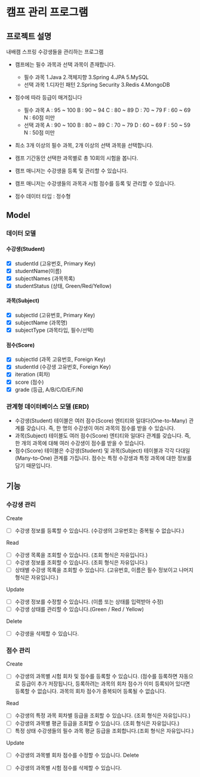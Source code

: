#  캠프 관리 프로그램

## 프로젝트 설명
내배캠 스프링 수강생들을 관리하는 프로그램

- 캠프에는 필수 과목과 선택 과목이 존재합니다.
    - 필수 과목
      1.Java 2.객체지향 3.Spring 4.JPA 5.MySQL
    - 선택 과목
      1.디자인 패턴 2.Spring Security 3.Redis 4.MongoDB

- 점수에 따라 등급이 매겨집니다
    - 필수 과목
      A : 95 ~ 100
      B : 90 ~ 94
      C : 80 ~ 89
      D : 70 ~ 79
      F : 60 ~ 69
      N : 60점 미만
    - 선택 과목
      A : 90 ~ 100
      B : 80 ~ 89
      C : 70 ~ 79
      D : 60 ~ 69
      F : 50 ~ 59
      N : 50점 미만

- 최소 3개 이상의 필수 과목, 2개 이상의 선택 과목을 선택합니다.
- 캠프 기간동안 선택한 과목별로 총 10회의 시험을 봅니다.
- 캠프 매니저는 수강생을 등록 및 관리할 수 있습니다.
- 캠프 매니저는 수강생들의 과목과 시험 점수를 등록 및 관리할 수 있습니다.
- 점수 데이터 타입 : 정수형


## Model

### 데이터 모델

#### 수강생(Student)
- [x] studentId (고유번호, Primary Key)
- [x] studentName(이름)
- [x] subjectNames (과목목록)
- [x] studentStatus (상태,  Green/Red/Yellow)  
  
#### 과목(Subject)
- [x] subjectId (고유번호, Primary Key)
- [x] subjectName (과목명)
- [x] subjectType (과목타입, 필수/선택)
 
#### 점수(Score)
- [x] subjectId (과목 고유번호, Foreign Key)
- [x] studentId (수강생 고유번호, Foreign Key)
- [x] iteration (회차)
- [x] score (점수)
- [x] grade (등급, A/B/C/D/E/F/N)

### 관계형 데이터베이스 모델 (ERD)
- 수강생(Student) 테이블은 여러 점수(Score) 엔티티와 일대다(One-to-Many) 관계를 갖습니다. 즉, 한 명의 수강생이 여러 과목의 점수를 받을 수 있습니다.
- 과목(Subject) 테이블도 여러 점수(Score) 엔티티와 일대다 관계를 갖습니다. 즉, 한 개의 과목에 대해 여러 수강생이 점수를 받을 수 있습니다.
- 점수(Score) 테이블은 수강생(Student) 및 과목(Subject) 테이블과 각각 다대일(Many-to-One) 관계를 가집니다. 점수는 특정 수강생과 특정 과목에 대한 정보를 담기 때문입니다.

## 기능

### 수강생 관리
Create
- [ ] 수강생 정보를 등록할 수 있습니다. (수강생의 고유번호는 중복될 수 없습니다.)

Read
- [ ] 수강생 목록을 조회할 수 있습니다. (조회 형식은 자유입니다.)
- [ ] 수강생 정보를 조회할 수 있습니다. (조회 형식은 자유입니다.)
- [ ] 상태별 수강생 목록을 조회할 수 있습니다. (고유번호, 이름은 필수 정보이고 나머지 형식은 자유입니다.)

Update
- [ ] 수강생 정보를 수정할 수 있습니다. (이름 또는 상태를 입력받아 수정)
- [ ] 수강생 상태를 관리할 수 있습니다.(Green / Red / Yellow)

Delete
- [ ] 수강생을 삭제할 수 있습니다.


### 점수 관리
Create
- [ ] 수강생의 과목별 시험 회차 및 점수를 등록할 수 있습니다. (점수를 등록하면 자동으로 등급이 추가 저장됩니다, 등록하려는 과목의 회차 점수가 이미 등록되어 있다면 등록할 수 없습니다. 과목의 회차 점수가 중복되어 등록될 수 없습니다.

Read
- [ ] 수강생의 특정 과목 회차별 등급을 조회할 수 있습니다. (조회 형식은 자유입니다.)
- [ ] 수강생의 과목별 평균 등급을 조회할 수 있습니다.  (조회 형식은 자유입니다.)
- [ ] 특정 상태 수강생들의 필수 과목 평균 등급을 조회합니다.(조회 형식은 자유입니다.)

Update
- [ ] 수강생의 과목별 회차 점수를 수정할 수 있습니다.
  Delete
- [ ] 수강생의 과목별 시험 점수를 삭제할 수 있습니다.


